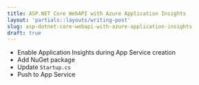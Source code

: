```yaml
---
title: ASP.NET Core WebAPI with Azure Application Insights
layout: 'partials::layouts/writing-post'
slug: asp-dotnet-core-webapi-with-azure-application-insights
draft: true
---
```


* Enable Application Insights during App Service creation
* Add NuGet package
* Update `Startup.cs`
* Push to App Service
